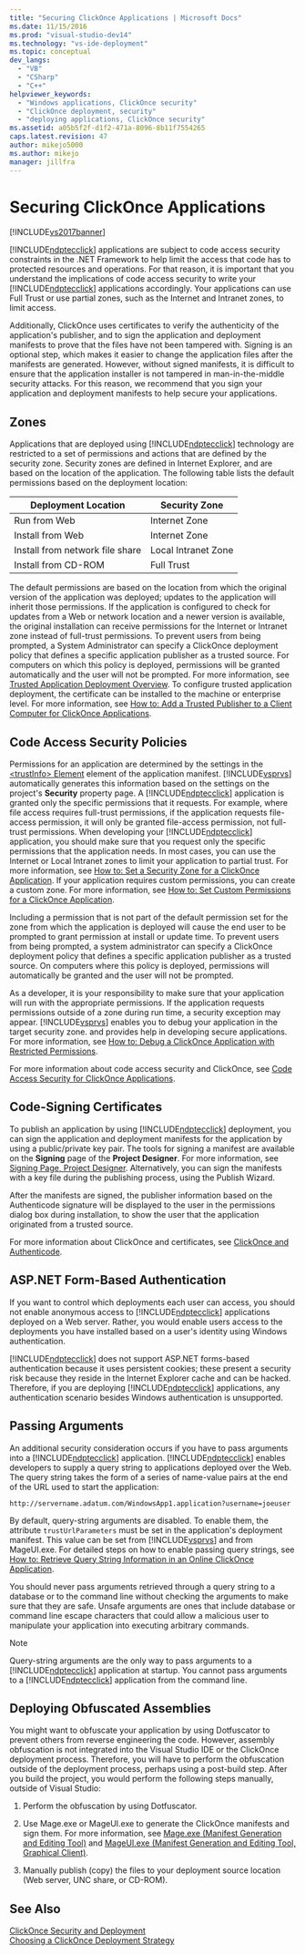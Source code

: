 ```yaml
---
title: "Securing ClickOnce Applications | Microsoft Docs"
ms.date: 11/15/2016
ms.prod: "visual-studio-dev14"
ms.technology: "vs-ide-deployment"
ms.topic: conceptual
dev_langs: 
  - "VB"
  - "CSharp"
  - "C++"
helpviewer_keywords: 
  - "Windows applications, ClickOnce security"
  - "ClickOnce deployment, security"
  - "deploying applications, ClickOnce security"
ms.assetid: a05b5f2f-d1f2-471a-8096-8b11f7554265
caps.latest.revision: 47
author: mikejo5000
ms.author: mikejo
manager: jillfra
---
```

# Securing ClickOnce Applications
[!INCLUDE[vs2017banner](../includes/vs2017banner.md)]

[!INCLUDE[ndptecclick](../includes/ndptecclick-md.md)] applications are subject to code access security constraints in the .NET Framework to help limit the access that code has to protected resources and operations. For that reason, it is important that you understand the implications of code access security to write your [!INCLUDE[ndptecclick](../includes/ndptecclick-md.md)] applications accordingly. Your applications can use Full Trust or use partial zones, such as the Internet and Intranet zones, to limit access.  
  
 Additionally, ClickOnce uses certificates to verify the authenticity of the application's publisher, and to sign the application and deployment manifests to prove that the files have not been tampered with. Signing is an optional step, which makes it easier to change the application files after the manifests are generated. However, without signed manifests, it is difficult to ensure that the application installer is not tampered in man-in-the-middle security attacks. For this reason, we recommend that you sign your application and deployment manifests to help secure your applications.  
  
## Zones  
 Applications that are deployed using [!INCLUDE[ndptecclick](../includes/ndptecclick-md.md)] technology are restricted to a set of permissions and actions that are defined by the security zone. Security zones are defined in Internet Explorer, and are based on the location of the application. The following table lists the default permissions based on the deployment location:  
  
|Deployment Location|Security Zone|  
|-------------------------|-------------------|  
|Run from Web|Internet Zone|  
|Install from Web|Internet Zone|  
|Install from network file share|Local Intranet Zone|  
|Install from CD-ROM|Full Trust|  
  
 The default permissions are based on the location from which the original version of the application was deployed; updates to the application will inherit those permissions. If the application is configured to check for updates from a Web or network location and a newer version is available, the original installation can receive permissions for the Internet or Intranet zone instead of full-trust permissions. To prevent users from being prompted, a System Administrator can specify a ClickOnce deployment policy that defines a specific application publisher as a trusted source. For computers on which this policy is deployed, permissions will be granted automatically and the user will not be prompted. For more information, see [Trusted Application Deployment Overview](../deployment/trusted-application-deployment-overview.md). To configure trusted application deployment, the certificate can be installed to the machine or enterprise level. For more information, see [How to: Add a Trusted Publisher to a Client Computer for ClickOnce Applications](../deployment/how-to-add-a-trusted-publisher-to-a-client-computer-for-clickonce-applications.md).  
  
## Code Access Security Policies  
 Permissions for an application are determined by the settings in the [\<trustInfo> Element](../deployment/trustinfo-element-clickonce-application.md) element of the application manifest. [!INCLUDE[vsprvs](../includes/vsprvs-md.md)] automatically generates this information based on the settings on the project's **Security** property page. A [!INCLUDE[ndptecclick](../includes/ndptecclick-md.md)] application is granted only the specific permissions that it requests. For example, where file access requires full-trust permissions, if the application requests file-access permission, it will only be granted file-access permission, not full-trust permissions. When developing your [!INCLUDE[ndptecclick](../includes/ndptecclick-md.md)] application, you should make sure that you request only the specific permissions that the application needs. In most cases, you can use the Internet or Local Intranet zones to limit your application to partial trust. For more information, see [How to: Set a Security Zone for a ClickOnce Application](../deployment/how-to-set-a-security-zone-for-a-clickonce-application.md). If your application requires custom permissions, you can create a custom zone. For more information, see [How to: Set Custom Permissions for a ClickOnce Application](../deployment/how-to-set-custom-permissions-for-a-clickonce-application.md).  
  
 Including a permission that is not part of the default permission set for the zone from which the application is deployed will cause the end user to be prompted to grant permission at install or update time. To prevent users from being prompted, a system administrator can specify a ClickOnce deployment policy that defines a specific application publisher as a trusted source. On computers where this policy is deployed, permissions will automatically be granted and the user will not be prompted.  
  
 As a developer, it is your responsibility to make sure that your application will run with the appropriate permissions. If the application requests permissions outside of a zone during run time, a security exception may appear. [!INCLUDE[vsprvs](../includes/vsprvs-md.md)] enables you to debug your application in the target security zone. and provides help in developing secure applications. For more information, see [How to: Debug a ClickOnce Application with Restricted Permissions](../deployment/how-to-debug-a-clickonce-application-with-restricted-permissions.md).  
  
 For more information about code access security and ClickOnce, see [Code Access Security for ClickOnce Applications](../deployment/code-access-security-for-clickonce-applications.md).  
  
## Code-Signing Certificates  
 To publish an application by using [!INCLUDE[ndptecclick](../includes/ndptecclick-md.md)] deployment, you can sign the application and deployment manifests for the application by using a public/private key pair. The tools for signing a manifest are available on the **Signing** page of the **Project Designer**. For more information, see [Signing Page, Project Designer](../ide/reference/signing-page-project-designer.md). Alternatively, you can sign the manifests with a key file during the publishing process, using the Publish Wizard.  
  
 After the manifests are signed, the publisher information based on the Authenticode signature will be displayed to the user in the permissions dialog box during installation, to show the user that the application originated from a trusted source.  
  
 For more information about ClickOnce and certificates, see [ClickOnce and Authenticode](../deployment/clickonce-and-authenticode.md).  
  
## ASP.NET Form-Based Authentication  
 If you want to control which deployments each user can access, you should not enable anonymous access to [!INCLUDE[ndptecclick](../includes/ndptecclick-md.md)] applications deployed on a Web server. Rather, you would enable users access to the deployments you have installed based on a user's identity using Windows authentication.  
  
 [!INCLUDE[ndptecclick](../includes/ndptecclick-md.md)] does not support ASP.NET forms-based authentication because it uses persistent cookies; these present a security risk because they reside in the Internet Explorer cache and can be hacked. Therefore, if you are deploying [!INCLUDE[ndptecclick](../includes/ndptecclick-md.md)] applications, any authentication scenario besides Windows authentication is unsupported.  
  
## Passing Arguments  
 An additional security consideration occurs if you have to pass arguments into a [!INCLUDE[ndptecclick](../includes/ndptecclick-md.md)] application. [!INCLUDE[ndptecclick](../includes/ndptecclick-md.md)] enables developers to supply a query string to applications deployed over the Web. The query string takes the form of a series of name-value pairs at the end of the URL used to start the application:  
  
 `http://servername.adatum.com/WindowsApp1.application?username=joeuser`  
  
 By default, query-string arguments are disabled. To enable them, the attribute `trustUrlParameters` must be set in the application's deployment manifest. This value can be set from [!INCLUDE[vsprvs](../includes/vsprvs-md.md)] and from MageUI.exe. For detailed steps on how to enable passing query strings, see [How to: Retrieve Query String Information in an Online ClickOnce Application](../deployment/how-to-retrieve-query-string-information-in-an-online-clickonce-application.md).  
  
 You should never pass arguments retrieved through a query string to a database or to the command line without checking the arguments to make sure that they are safe. Unsafe arguments are ones that include database or command line escape characters that could allow a malicious user to manipulate your application into executing arbitrary commands.  
  
> [!NOTE]
>  Query-string arguments are the only way to pass arguments to a [!INCLUDE[ndptecclick](../includes/ndptecclick-md.md)] application at startup. You cannot pass arguments to a [!INCLUDE[ndptecclick](../includes/ndptecclick-md.md)] application from the command line.  
  
## Deploying Obfuscated Assemblies  
 You might want to obfuscate your application by using Dotfuscator to prevent others from reverse engineering the code. However, assembly obfuscation is not integrated into the Visual Studio IDE or the ClickOnce deployment process. Therefore, you will have to perform the obfuscation outside of the deployment process, perhaps using a post-build step. After you build the project, you would perform the following steps manually, outside of Visual Studio:  
  
1.  Perform the obfuscation by using Dotfuscator.  
  
2.  Use Mage.exe or MageUI.exe to generate the ClickOnce manifests and sign them. For more information, see [Mage.exe (Manifest Generation and Editing Tool)](http://msdn.microsoft.com/library/77dfe576-2962-407e-af13-82255df725a1) and [MageUI.exe (Manifest Generation and Editing Tool, Graphical Client)](http://msdn.microsoft.com/library/f9e130a6-8117-49c4-839c-c988f641dc14).  
  
3.  Manually publish (copy) the files to your deployment source location (Web server, UNC share, or CD-ROM).  
  
## See Also  
 [ClickOnce Security and Deployment](../deployment/clickonce-security-and-deployment.md)   
 [Choosing a ClickOnce Deployment Strategy](../deployment/choosing-a-clickonce-deployment-strategy.md)
